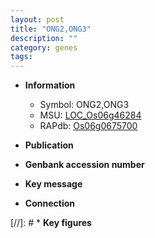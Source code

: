 ```yaml
---
layout: post
title: "ONG2,ONG3"
description: ""
category: genes
tags: 
---
```


* **Information**  
    + Symbol: ONG2,ONG3  
    + MSU: [LOC_Os06g46284](http://rice.uga.edu/cgi-bin/ORF_infopage.cgi?orf=LOC_Os06g46284)  
    + RAPdb: [Os06g0675700](https://rapdb.dna.affrc.go.jp/locus/?name=Os06g0675700)  

* **Publication**  

* **Genbank accession number**  

* **Key message**  

* **Connection**  

[//]: # * **Key figures**  


